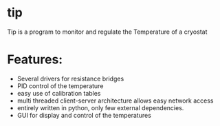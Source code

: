 tip
===
Tip is a program to monitor and regulate the Temperature of a cryostat

# Features:
  * Several drivers for resistance bridges
  * PID control of the temperature
  * easy use of calibration tables
  * multi threaded client-server architecture allows easy network access
  * entirely written in python, only few external dependencies.
  * GUI for display and control of the temperatures
